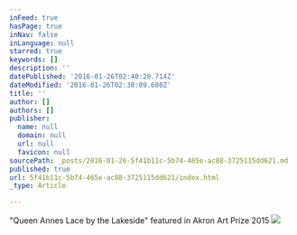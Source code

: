 ```yaml
---
inFeed: true
hasPage: true
inNav: false
inLanguage: null
starred: true
keywords: []
description: ''
datePublished: '2016-01-26T02:40:20.714Z'
dateModified: '2016-01-26T02:38:09.608Z'
title: ''
author: []
authors: []
publisher:
  name: null
  domain: null
  url: null
  favicon: null
sourcePath: _posts/2016-01-26-5f41b11c-5b74-465e-ac88-3725115dd621.md
published: true
url: 5f41b11c-5b74-465e-ac88-3725115dd621/index.html
_type: Article

---
```

"Queen Annes Lace by the Lakeside" featured in Akron Art Prize 2015
![](https://the-grid-user-content.s3-us-west-2.amazonaws.com/448dabb6-73ab-4345-998a-846596e5dbc8.jpg)